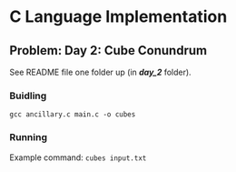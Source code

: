 # C Language Implementation

## Problem: Day 2: Cube Conundrum

See README file one folder up (in _**day_2**_ folder).

### Buidling

`gcc ancillary.c main.c -o cubes`

### Running

Example command: `cubes input.txt`